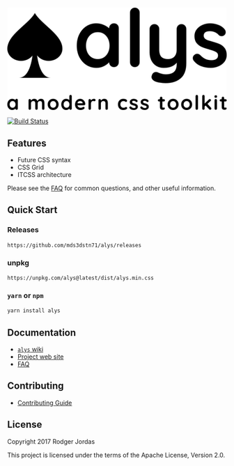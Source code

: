 <p align="center"><img src="docs/img/alys-banner.png" alt="alys banner"></p>

[![Build Status](https://travis-ci.org/mds3dstn71/alys.svg?branch=master)](https://travis-ci.org/mds3dstn71/alys)

## Features

* Future CSS syntax
* CSS Grid
* ITCSS architecture

Please see the [FAQ][] for common questions, and other useful information.

[FAQ]: https://github.com/mds3dstn71/alys/wiki/FAQ

## Quick Start

### Releases

```fundamental
https://github.com/mds3dstn71/alys/releases
```

### unpkg

```fundamental
https://unpkg.com/alys@latest/dist/alys.min.css
```

### `yarn` or `npm`

```bash
yarn install alys
```

## Documentation

* [`alys` wiki](https://github.com/mds3dstn71/alys/wiki)
* [Project web site](https:/mds3dstn71.github.io/alys/docs)
* [FAQ](https://github.com/mds3dstn71/alys/wiki/FAQ)

## Contributing

* [Contributing Guide](https://github.com/mds3dstn71/alys/wiki/CONTRIBUTING)

## License

Copyright 2017 Rodger Jordas

This project is licensed under the terms of the Apache License, Version 2.0.
